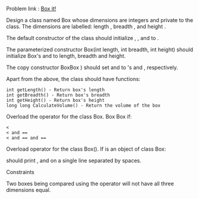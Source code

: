 Problem link : [Box it!](https://www.hackerrank.com/challenges/box-it/problem)


Design a class named Box whose dimensions are integers and private to the class. The dimensions are labelled: length , breadth , and height .

The default constructor of the class should initialize , , and to .

The parameterized constructor Box(int length, int breadth, int height) should initialize Box's and to length, breadth and height.

The copy constructor BoxBox ) should set and to 's and , respectively.

Apart from the above, the class should have functions:

    int getLength() - Return box's length
    int getBreadth() - Return box's breadth
    int getHeight() - Return box's height
    long long CalculateVolume() - Return the volume of the box

Overload the operator for the class Box. Box Box if:

    <
    < and ==
    < and == and ==

Overload operator for the class Box().
If is an object of class Box:

should print , and on a single line separated by spaces.

Constraints


Two boxes being compared using the operator will not have all three dimensions equal.
